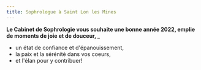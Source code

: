 ```yaml
---
title: Sophrologue à Saint Lon les Mines
---
```


**Le Cabinet de Sophrologie vous souhaite une bonne année 2022, emplie de moments de joie et de douceur, _**

- un état de confiance et d'épanouissement, 
- la paix et la sérénité dans vos coeurs,
- et l'élan pour y contribuer!
